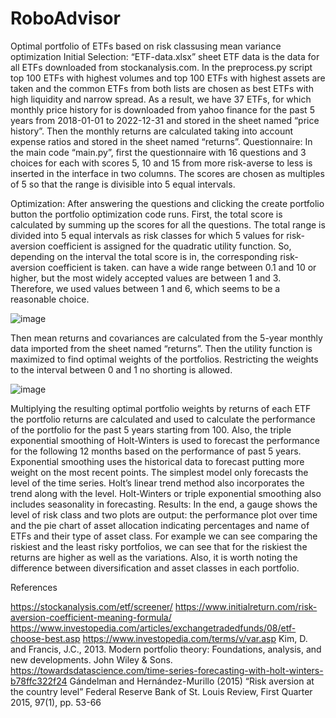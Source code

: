 # RoboAdvisor
Optimal portfolio of ETFs based on risk classusing mean variance optimization
Initial Selection:
“ETF-data.xlsx” sheet ETF data is the data for all ETFs downloaded from stockanalysis.com.
In the preprocess.py script top 100 ETFs with highest volumes and top 100 ETFs with highest assets are taken and the common ETFs from both lists are chosen as best ETFs with high liquidity and narrow spread. As a result, we have 37 ETFs, for which monthly price history for is downloaded from yahoo finance for the past 5 years from 2018-01-01 to 2022-12-31 and stored in the sheet named “price history”. Then the monthly returns are calculated taking into account expense ratios and stored in the sheet named “returns”.
Questionnaire:
In the main code “main.py”, first the questionnaire with 16 questions and 3 choices for each with scores 5, 10 and 15 from more risk-averse to less is inserted in the interface in two columns. The scores are chosen as multiples of 5 so that the range is divisible into 5 equal intervals.

Optimization:
After answering the questions and clicking the create portfolio button the portfolio optimization code runs. First, the total score is calculated by summing up the scores for all the questions. The total range is divided into 5 equal intervals as risk classes for which 5 values for risk-aversion coefficient   is assigned for the quadratic utility function. So, depending on the interval the total score is in, the corresponding risk-aversion coefficient is taken.   can have a wide range between 0.1 and 10 or higher, but the most widely accepted values are between 1 and 3. Therefore, we used values between 1 and 6, which seems to be a reasonable choice. 
	 
![image](https://github.com/ali-azary/RoboAdvisor/assets/69943289/7994182a-0134-4708-954b-b974f7b8b98a)

Then mean returns and covariances are calculated from the 5-year monthly data imported from the sheet named “returns”. Then the utility function is maximized to find optimal weights of the portfolios. Restricting the weights to the interval between 0 and 1 no shorting is allowed. 
	 
![image](https://github.com/ali-azary/RoboAdvisor/assets/69943289/d379f6da-5b4e-4fb1-ac02-71edd3e6afc3)


Multiplying the resulting optimal portfolio weights by returns of each ETF the portfolio returns are calculated and used to calculate the performance of the portfolio for the past 5 years starting from 100. Also, the triple exponential smoothing of Holt-Winters is used to forecast the performance for the following 12 months based on the performance of past 5 years. Exponential smoothing uses the historical data to forecast putting more weight on the most recent points. The simplest model only forecasts the level of the time series. Holt’s linear trend method also incorporates the trend along with the level. Holt-Winters or triple exponential smoothing also includes seasonality in forecasting.
Results:
In the end, a gauge shows the level of risk class and two plots are output: the performance plot over time and the pie chart of asset allocation indicating percentages and name of ETFs and their type of asset class. For example we can see comparing the riskiest and the least risky portfolios, we can see that for the riskiest the returns are higher as well as the variations. Also, it is worth noting the difference between diversification and asset classes in each portfolio.
 
References

https://stockanalysis.com/etf/screener/
https://www.initialreturn.com/risk-aversion-coefficient-meaning-formula/
https://www.investopedia.com/articles/exchangetradedfunds/08/etf-choose-best.asp
https://www.investopedia.com/terms/v/var.asp
Kim, D. and Francis, J.C., 2013. Modern portfolio theory: Foundations, analysis, and new developments. John Wiley & Sons.
https://towardsdatascience.com/time-series-forecasting-with-holt-winters-b78ffc322f24
Gándelman and Hernández-Murillo (2015) “Risk aversion at the country level” Federal Reserve Bank of St. Louis Review, First Quarter 2015, 97(1), pp. 53-66
